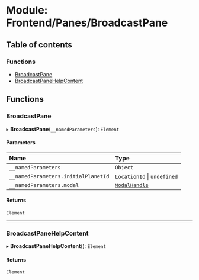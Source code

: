 # Module: Frontend/Panes/BroadcastPane

## Table of contents

### Functions

- [BroadcastPane](Frontend_Panes_BroadcastPane.md#broadcastpane)
- [BroadcastPaneHelpContent](Frontend_Panes_BroadcastPane.md#broadcastpanehelpcontent)

## Functions

### BroadcastPane

▸ **BroadcastPane**(`__namedParameters`): `Element`

#### Parameters

| Name                                | Type                                                                   |
| :---------------------------------- | :--------------------------------------------------------------------- |
| `__namedParameters`                 | `Object`                                                               |
| `__namedParameters.initialPlanetId` | `LocationId` \| `undefined`                                            |
| `__namedParameters.modal`           | [`ModalHandle`](../interfaces/Frontend_Views_ModalPane.ModalHandle.md) |

#### Returns

`Element`

---

### BroadcastPaneHelpContent

▸ **BroadcastPaneHelpContent**(): `Element`

#### Returns

`Element`
